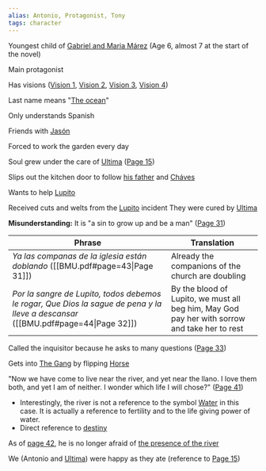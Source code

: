 ```yaml
---
alias: Antonio, Protagonist, Tony
tags: character
---
```

Youngest child of [Gabriel and Maria Márez](</MárezFamily/GabrielandMariaMárez.md>)
(Age 6, almost 7 at the start of the novel)

Main protagonist

Has visions ([Vision 1](</Visions/Vision1.md>), [Vision 2](</Visions/Vision2.md>), [Vision 3](</Visions/Vision3.md>), [Vision 4](</Visions/Vision4.md>))

Last name means "[The ocean](</Symbols/Water.md>)"

Only understands Spanish

Friends with [Jasón](</Jasón.md>)

Forced to work the garden every day

Soul grew under the care of [Ultima](</Ultima.md>) ([Page 15](</BMU.md#27>))

Slips out the kitchen door to follow [his father](</MárezFamily/GabrielandMariaMárez.md#gabriel-márez>) and [Cháves](</Cháves.md>)

Wants to help [Lupito](</Lupito.md>)

Received cuts and welts from the [Lupito](</Lupito.md>) incident
They were cured by [Ultima](</Ultima.md>)

**Misunderstanding:** It is "a sin to grow up and be a man" ([Page 31](</BMU.md#43>))

Phrase | Translation
-|-
*Ya las companas de la iglesia están doblando* ([[BMU.pdf#page=43\|Page 31]]) | Already the companions of the church are doubling
*Por la sangre de Lupito, todos debemos le rogar, Que Dios la sague de pena y la lleve a descansar* ([[BMU.pdf#page=44\|Page 32]]) | By the blood of Lupito, we must all beg him, May God pay her with sorrow and take her to rest

Called the inquisitor because he asks to many questions  ([Page 33](</BMU.md#45>))

Gets into [The Gang](</TheGang.md>) by flipping [Horse](</TheGang.md>)

"Now we have come to live near the river, and yet near the llano. I love them both, and yet I am of neither. I wonder which life I will chose?" ([Page 41](</BMU.md#53>))
- Interestingly, the river is not a reference to the symbol [Water](</Symbols/Water.md>) in this case. It is actually a reference to fertility and to the life giving power of water.
- Direct reference to [destiny](</Symbols/afterbirth.md>)

As of [page 42](</BMU.md#54>), he is no longer afraid of [the presence of the river](</Symbols/Water.md>)

We (Antonio and [Ultima](</Ultima.md>)) were happy as they ate (reference to [Page 15](</BMU.md#27>))